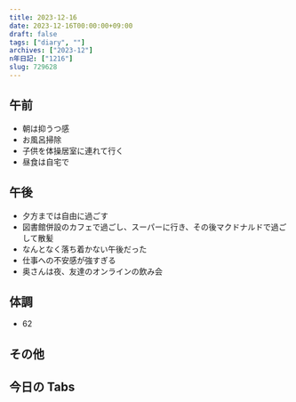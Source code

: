 ```yaml
---
title: 2023-12-16
date: 2023-12-16T00:00:00+09:00
draft: false
tags: ["diary", ""]
archives: ["2023-12"]
n年日記: ["1216"]
slug: 729628
---
```


## 午前

- 朝は抑うつ感
- お風呂掃除
- 子供を体操居室に連れて行く
- 昼食は自宅で

## 午後

- 夕方までは自由に過ごす
- 図書館併設のカフェで過ごし、スーパーに行き、その後マクドナルドで過ごして散髪
- なんとなく落ち着かない午後だった
- 仕事への不安感が強すぎる
- 奥さんは夜、友達のオンラインの飲み会

## 体調

- 62

## その他

## 今日の Tabs
